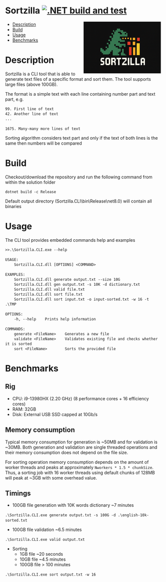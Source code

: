 # Sortzilla [![.NET build and test](https://github.com/rumkit/Sortzilla/actions/workflows/dotnet-build-and-test.yml/badge.svg)](https://github.com/rumkit/Sortzilla/actions/workflows/dotnet-build-and-test.yml)

<img align="right" src=".github/docs/sortzilla.png" width="250">

- [Description](#description)
- [Build](#build)
- [Usage](#usage)
- [Benchmarks](#benchmarks)


# Description

Sortzilla is a CLI tool that is able to generate text files of a specific format and sort them. The tool supports large files (above 100GB).

The format is a simple text with each line containing number part and text part, e.g. 

```
99. First line of text
42. Another line of text
...

1675. Many-many more lines of text
```

Sorting algorithm considers text part and only if the text of both lines is the same then numbers will be compared

# Build

Checkout/download the repository and run the following command from within the solution folder

```
dotnet build -c Release
```

Default output directory (Sortzilla.CLI\bin\Release\net8.0\) will contain all binaries

# Usage

The CLI tool provides embedded commands help and examples

```
>>.\Sortzilla.CLI.exe --help

USAGE:
    Sortzilla.CLI.dll [OPTIONS] <COMMAND>

EXAMPLES:
    Sortzilla.CLI.dll generate output.txt --size 10G
    Sortzilla.CLI.dll gen output.txt -s 10K -d dictionary.txt
    Sortzilla.CLI.dll valid file.txt
    Sortzilla.CLI.dll sort file.txt
    Sortzilla.CLI.dll sort input.txt -o input-sorted.txt -w 16 -t .\TMP

OPTIONS:
    -h, --help    Prints help information

COMMANDS:
    generate <FileName>    Generates a new file
    validate <FileName>    Validates existing file and checks whether it is sorted
    sort <FileName>        Sorts the provided file
```

# Benchmarks

## Rig

- CPU: i9-13980HX (2.20 GHz) (8 performance cores + 16 efficiency cores)
- RAM: 32GB
- Disk: External USB SSD capped at 10Gb/s

## Memory consumption

Typical memory consumption for generation is ~50MB and for validation is ~30MB. Both generation and validation are single threaded operations and their memory consumption does not depend on the file size.

For sorting operation memory consumption depends on the amount of worker threads and peaks at approximately `Nworkers * 1.5 * chunkSize`. Thus, a sorting job with 16 worker threads using default chunks of 128MB will peak at ~3GB with some overhead value. 

## Timings

- 100GB file generation with 10K words dictionary ~7 minutes

`.\Sortzilla.CLI.exe generate output.txt -s 100G -d .\english-10k-sorted.txt`

- 100GB file validation ~6.5 minutes

`.\Sortzilla.CLI.exe valid output.txt`

- Sorting
  - 1GB file    ~20 seconds
  - 10GB file   ~4.5 minutes
  - 100GB file   > 100 minutes

`.\Sortzilla.CLI.exe sort output.txt -w 16`